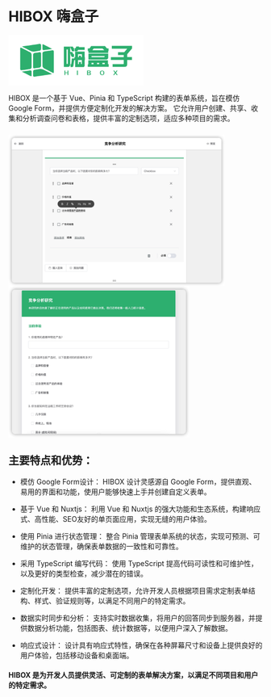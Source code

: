 # HIBOX 嗨盒子

<p>
  <a href="https://hibox.work">
    <img src="public/logo.png" align="center" height="100" />
  </a>
</p>

HIBOX 是一个基于 Vue、Pinia 和 TypeScript 构建的表单系统，旨在模仿 Google Form，并提供方便定制化开发的解决方案。
它允许用户创建、共享、收集和分析调查问卷和表格，提供丰富的定制选项，适应多种项目的需求。

<h3>
  <img src="public/demo2.jpg" align="center" height="300" />
  <img src="public/demo3.jpg" align="center" height="300" />
</h3>

## 主要特点和优势：

* 模仿 Google Form设计： HIBOX 设计灵感源自 Google Form，提供直观、易用的界面和功能，使用户能够快速上手并创建自定义表单。

* 基于 Vue 和 Nuxtjs： 利用 Vue 和 Nuxtjs 的强大功能和生态系统，构建响应式、高性能、SEO友好的单页面应用，实现无缝的用户体验。

* 使用 Pinia 进行状态管理： 整合 Pinia 管理表单系统的状态，实现可预测、可维护的状态管理，确保表单数据的一致性和可靠性。

* 采用 TypeScript 编写代码： 使用 TypeScript 提高代码可读性和可维护性，以及更好的类型检查，减少潜在的错误。

* 定制化开发： 提供丰富的定制选项，允许开发人员根据项目需求定制表单结构、样式、验证规则等，以满足不同用户的特定需求。


* 数据实时同步和分析： 支持实时数据收集，将用户的回答同步到服务器，并提供数据分析功能，包括图表、统计数据等，以便用户深入了解数据。

* 响应式设计： 设计具有响应式特性，确保在各种屏幕尺寸和设备上提供良好的用户体验，包括移动设备和桌面端。

#### HIBOX 是为开发人员提供灵活、可定制的表单解决方案，以满足不同项目和用户的特定需求。





